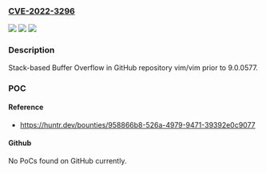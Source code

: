 ### [CVE-2022-3296](https://cve.mitre.org/cgi-bin/cvename.cgi?name=CVE-2022-3296)
![](https://img.shields.io/static/v1?label=Product&message=vim%2Fvim&color=blue)
![](https://img.shields.io/static/v1?label=Version&message=n%2Fa&color=blue)
![](https://img.shields.io/static/v1?label=Vulnerability&message=CWE-121%20Stack-based%20Buffer%20Overflow&color=brighgreen)

### Description

Stack-based Buffer Overflow in GitHub repository vim/vim prior to 9.0.0577.

### POC

#### Reference
- https://huntr.dev/bounties/958866b8-526a-4979-9471-39392e0c9077

#### Github
No PoCs found on GitHub currently.

